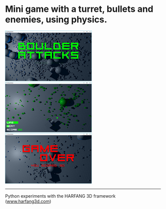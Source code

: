 # Mini game with a turret, bullets and enemies, using physics.

![Title Screen](https://raw.githubusercontent.com/astrofra/harfang-python-experiments/master/game-turret/screenshots/title.png)
![Game Screen](https://raw.githubusercontent.com/astrofra/harfang-python-experiments/master/game-turret/screenshots/game.png)
![Game over Screen](https://raw.githubusercontent.com/astrofra/harfang-python-experiments/master/game-turret/screenshots/game_over.png)

-----------------------------------------------------------------
Python experiments with the HARFANG 3D framework (www.harfang3d.com)
